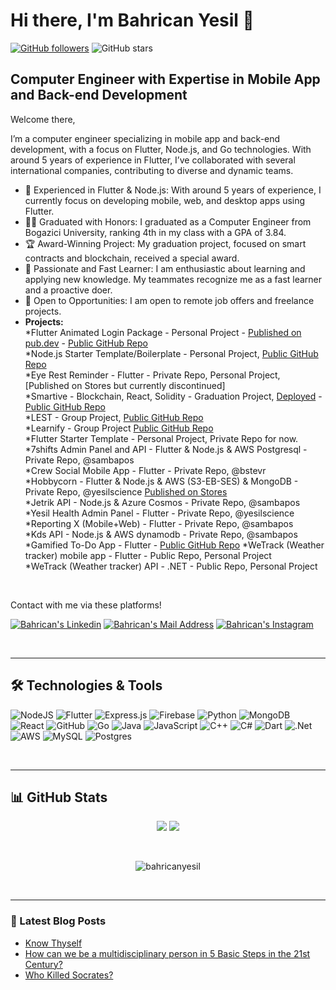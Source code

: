 # Hi there, I'm Bahrican Yesil 👋
[![GitHub followers](https://img.shields.io/github/followers/bahricanyesil?style=social)](https://github.com/bahricanyesil?tab=followers)
![GitHub stars](https://img.shields.io/github/stars/bahricanyesil?style=social)

## Computer Engineer with Expertise in Mobile App and Back-end Development
Welcome there,

I’m a computer engineer specializing in mobile app and back-end development, with a focus on Flutter, Node.js, and Go technologies. With around 5 years of experience in Flutter, I’ve collaborated with several international companies, contributing to diverse and dynamic teams.

- 🏢 Experienced in Flutter & Node.js: With around 5 years of experience, I currently focus on developing mobile, web, and desktop apps using Flutter.
- 👨‍💻 Graduated with Honors: I graduated as a Computer Engineer from Bogazici University, ranking 4th in my class with a GPA of 3.84.
- 🏆 Award-Winning Project: My graduation project, focused on smart contracts and blockchain, received a special award.
- 🚀 Passionate and Fast Learner: I am enthusiastic about learning and applying new knowledge. My teammates recognize me as a fast learner and a proactive doer.
- 📱 Open to Opportunities: I am open to remote job offers and freelance projects.
- **Projects:**<br/>
  *Flutter Animated Login Package - Personal Project - [Published on pub.dev](https://pub.dev/packages/animated_login) - [Public GitHub Repo](https://github.com/bahricanyesil/flutter-animated-login)<br/>
  *Node.js Starter Template/Boilerplate - Personal Project, [Public GitHub Repo](https://github.com/bahricanyesil/nodejs-starter-template)<br/>
  *Eye Rest Reminder - Flutter - Private Repo, Personal Project, [Published on Stores but currently discontinued]<br/>
  *Smartive - Blockchain, React, Solidity - Graduation Project, [Deployed](https://cmpe491-smartive.vercel.app/) - [Public GitHub Repo](https://github.com/bahricanyesil/cmpe491-smartive)<br/>
  *LEST - Group Project, [Public GitHub Repo](https://github.com/bahricanyesil/lest)<br/>
  *Learnify - Group Project [Public GitHub Repo](https://github.com/bounswe/bounswe2022group2)<br/>
  *Flutter Starter Template - Personal Project, Private Repo for now.<br/>
  *7shifts Admin Panel and API - Flutter & Node.js & AWS Postgresql - Private Repo, @sambapos<br/>
  *Crew Social Mobile App - Flutter - Private Repo, @bstevr<br/>
  *Hobbycorn - Flutter & Node.js & AWS (S3-EB-SES) & MongoDB - Private Repo, @yesilscience [Published on Stores](http://onelink.to/kfq5mm)<br/>
  *Jetrik API - Node.js & Azure Cosmos - Private Repo, @sambapos<br/>
  *Yesil Health Admin Panel - Flutter - Private Repo, @yesilscience<br/>
  *Reporting X (Mobile+Web) - Flutter - Private Repo, @sambapos<br/>
  *Kds API - Node.js & AWS dynamodb - Private Repo, @sambapos<br/>
  *Gamified To-Do App - Flutter - [Public GitHub Repo](https://github.com/bahricanyesil/gamified-todo-internship)
  *WeTrack (Weather tracker) mobile app - Flutter - Public Repo, Personal Project<br/>
  *WeTrack (Weather tracker) API - .NET - Public Repo, Personal Project<br/>

<br/>

Contact with me via these platforms! 

  <a href="https://www.linkedin.com/in/bahrican-yesil-490151172/" target="_blank" rel="nofollow"><img alt="Bahrican's Linkedin" src="https://img.shields.io/badge/LinkedIn-0077B5?style=for-the-badge&logo=linkedin&logoColor=white" /></a>
  <a href="mailto:bahricanyesil@gmail.com" target="_blank" rel="nofollow"><img alt="Bahrican's Mail Address" src="https://img.shields.io/badge/Gmail-D14836?style=for-the-badge&logo=gmail&logoColor=white" /></a>
  <a href="https://www.instagram.com/bahricanyesil/" target="_blank" rel="nofollow"><img alt="Bahrican's Instagram" src="https://img.shields.io/badge/Instagram-E4405F?style=for-the-badge&logo=instagram&logoColor=white" /></a>

<br/>

---

## 🛠 Technologies & Tools

![NodeJS](https://img.shields.io/badge/node.js-6DA55F?style=for-the-badge&logo=node.js&logoColor=white)
![Flutter](https://img.shields.io/badge/Flutter-%2302569B.svg?style=for-the-badge&logo=Flutter&logoColor=white)
![Express.js](https://img.shields.io/badge/express.js-%23404d59.svg?style=for-the-badge&logo=express&logoColor=%2361DAFB)
![Firebase](https://img.shields.io/badge/firebase-%23039BE5.svg?style=for-the-badge&logo=firebase)
![Python](https://img.shields.io/badge/python-3670A0?style=for-the-badge&logo=python&logoColor=ffdd54)
![MongoDB](https://img.shields.io/badge/MongoDB-%234ea94b.svg?style=for-the-badge&logo=mongodb&logoColor=white)
![React](https://img.shields.io/badge/react-%2320232a.svg?style=for-the-badge&logo=react&logoColor=%2361DAFB)
![GitHub](https://img.shields.io/badge/github-%23121011.svg?style=for-the-badge&logo=github&logoColor=white)
![Go](https://img.shields.io/badge/go-%2300ADD8.svg?style=for-the-badge&logo=go&logoColor=white)
![Java](https://img.shields.io/badge/java-%23ED8B00.svg?style=for-the-badge&logo=openjdk&logoColor=white)
![JavaScript](https://img.shields.io/badge/javascript-%23323330.svg?style=for-the-badge&logo=javascript&logoColor=%23F7DF1E)
![C++](https://img.shields.io/badge/c++-%2300599C.svg?style=for-the-badge&logo=c%2B%2B&logoColor=white)
![C#](https://img.shields.io/badge/c%23-%23239120.svg?style=for-the-badge&logo=csharp&logoColor=white)
![Dart](https://img.shields.io/badge/dart-%230175C2.svg?style=for-the-badge&logo=dart&logoColor=white)
![.Net](https://img.shields.io/badge/.NET-5C2D91?style=for-the-badge&logo=.net&logoColor=white)
![AWS](https://img.shields.io/badge/AWS-%23FF9900.svg?style=for-the-badge&logo=amazon-aws&logoColor=white)
![MySQL](https://img.shields.io/badge/mysql-4479A1.svg?style=for-the-badge&logo=mysql&logoColor=white)
![Postgres](https://img.shields.io/badge/postgres-%23316192.svg?style=for-the-badge&logo=postgresql&logoColor=white)

<br/>

---

## 📊 GitHub Stats

<p align="center">
  <img src="https://github-readme-stats.vercel.app/api?username=bahricanyesil&count_private=true&show_icons=true&theme=tokyonight">
  <img src="https://github-readme-stats.vercel.app/api/top-langs/?username=bahricanyesil&hide=html,python,jupyter notebook&layout=compact&show_icons=true&theme=tokyonight">
</p>

<br />
<p align="center">
   <img align="center" src="https://github-readme-streak-stats.herokuapp.com/?user=bahricanyesil&theme=dark" alt="bahricanyesil" />
</p>
<br/>

---

### 📕 Latest Blog Posts

<!-- BLOG-POST-LIST:START -->
- [Know Thyself](https://www.yesilscience.com/know-thyself-2/)
- [How can we be a multidisciplinary person in 5 Basic Steps in the 21st Century?](https://www.yesilscience.com/how-can-we-be-a-multidisciplinary-person-in-5-basic-steps-in-the-21st-century/)
- [Who Killed Socrates?](https://www.yesilscience.com/who-killed-socrates/)
<!-- BLOG-POST-LIST:END -->

